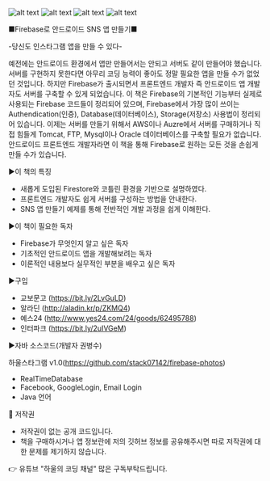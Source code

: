 ![alt text](https://github.com/you6878/howlstagram/blob/master/images/intro.png)
![alt text](https://github.com/you6878/howlstagram/blob/master/images/main.png)
![alt text](https://github.com/you6878/howlstagram/blob/master/images/userpage.png)
![alt text](https://github.com/you6878/howlstagram/blob/master/images/detailpage.png)


■Firebase로 안드로이드 SNS 앱 만들기■

-당신도 인스타그램 앱을 만들 수 있다-

예전에는 안드로이드 환경에서 앱만 만들어서는 안되고 서버도 같이 만들어야 했습니다. 서버를 구현하지 못한다면 아무리 코딩 능력이 좋아도 정말 필요한 앱을 만들 수가 없었던 것입니다. 하지만 Firebase가 출시되면서 프론트엔드 개발자 즉 안드로이드 앱 개발자도 서버를 구축할 수 있게 되었습니다.
이 책은 Firebase의 기본적인 기능부터 실제로 사용되는 Firebase 코드들이 정리되어 있으며, Firebase에서 가장 많이 쓰이는 Authendication(인증), Database(데이터베이스), Storage(저장소) 사용법이 정리되어 있습니다.
이제는 서버를 만들기 위해서 AWS이나 Auzre에서 서버를 구매하거나 직접 힘들게 Tomcat, FTP, Mysql이나 Oracle 데이터베이스를 구축할 필요가 없습니다. 안드로이드 프론트엔드 개발자라면 이 책을 통해 Firebase로 원하는 모든 것을 손쉽게 만들 수가 있습니다.

▶이 책의 특징
- 새롭게 도입된 Firestore와 코틀린 환경을 기반으로 설명하였다. 
- 프론트엔드 개발자도 쉽게 서버를 구성하는 방법을 안내한다. 
- SNS 앱 만들기 예제를 통해 전반적인 개발 과정을 쉽게 이해한다.

▶이 책이 필요한 독자
- Firebase가 무엇인지 알고 싶은 독자 
- 기초적인 안드로이드 앱을 개발해보려는 독자 
- 이론적인 내용보다 실무적인 부분을 배우고 싶은 독자

▶구입
- 교보문고 (https://bit.ly/2LvGuLD)
- 알라딘 (http://aladin.kr/p/ZKMQ4)
- 예스24 (http://www.yes24.com/24/goods/62495788)
- 인터파크 (https://bit.ly/2uIVGeM)

▶자바 소스코드(개발자 권병수)

하울스타그램 v1.0(https://github.com/stack07142/firebase-photos)
 - RealTimeDatabase
 - Facebook, GoogleLogin, Email Login
 - Java 언어
 
📖 저작권

 - 저작권이 없는 공개 코드입니다.
 - 책을 구매하시거나 앱 정보란에 저의 깃허브 정보를 공유해주시면 따로 저작권에 대한 문제를 제기하지 않습니다.
 
 
👉 유튜브 "하울의 코딩 채널" 많은 구독부탁드립니다.
 
 
